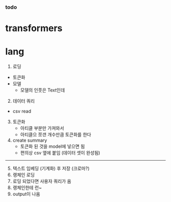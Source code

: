 
### todo
# transformers 
# lang

1. 로딩
  - 토큰화
  - 모델
    - 모델의 인풋은 Text인데
2. 데이터 쿼리
  - csv read
  3. 토큰화
     - 아티클 부분만 가져와서
     - 아티클으 쪼갠 개수만큼 토큰화를 한다
4. create summary
   - 토큰화 된 것을 model에 넣으면 됨
   - 편의상 csv 옆에 붙임 (데이터 셋이 완성됨)
----

5. 텍스트 임베딩 (기계화) 후 저장 (크로마?)
7. 랭체인 로딩
8. 로딩 되었다면 사용자 쿼리가 옴
9. 랭체인한테 런~
10. output이 나옴